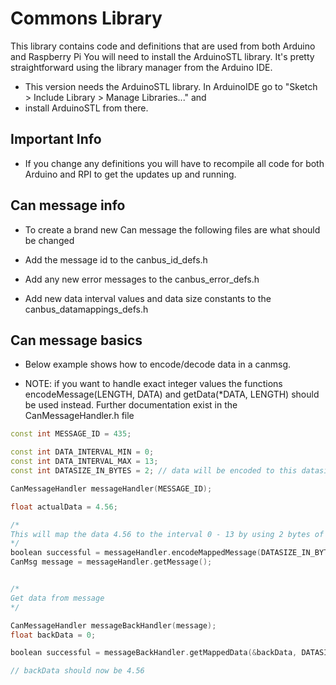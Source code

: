 # Commons Library #
This library contains code and definitions that are used from both Arduino and Raspberry Pi
You will need to install the ArduinoSTL library. It's pretty straightforward using the library
manager from the Arduino IDE.

* This version needs the ArduinoSTL library. In ArduinoIDE go to "Sketch > Include Library > Manage Libraries..." and
* install ArduinoSTL from there.

## Important Info ##

* If you change any definitions you will have to recompile all code for both Arduino and RPI to get the updates up and running.

## Can message info ##
* To create a brand new Can message the following files are what should be changed

* Add the message id to the canbus_id_defs.h

* Add any new error messages to the canbus_error_defs.h

* Add new data interval values and data size constants to the canbus_datamappings_defs.h


## Can message basics ##

* Below example shows how to encode/decode data in a canmsg.

* NOTE: if you want to handle exact integer values the functions encodeMessage(LENGTH, DATA) and getData(*DATA, LENGTH) should be used instead. Further documentation exist in the CanMessageHandler.h file

```c++
const int MESSAGE_ID = 435;

const int DATA_INTERVAL_MIN = 0;
const int DATA_INTERVAL_MAX = 13;
const int DATASIZE_IN_BYTES = 2; // data will be encoded to this datasize

CanMessageHandler messageHandler(MESSAGE_ID);

float actualData = 4.56;

/*
This will map the data 4.56 to the interval 0 - 13 by using 2 bytes of the CanMsg
*/
boolean successful = messageHandler.encodeMappedMessage(DATASIZE_IN_BYTES, actualData, DATA_INTERVAL_MIN, DATA_INTERVAL_MAX);
CanMsg message = messageHandler.getMessage();


/*
Get data from message
*/

CanMessageHandler messageBackHandler(message);
float backData = 0;

boolean successful = messageBackHandler.getMappedData(&backData, DATASIZE_IN_BYTES, DATA_INTERVAL_MIN, DATA_INTERVAL_MAX);

// backData should now be 4.56

```


